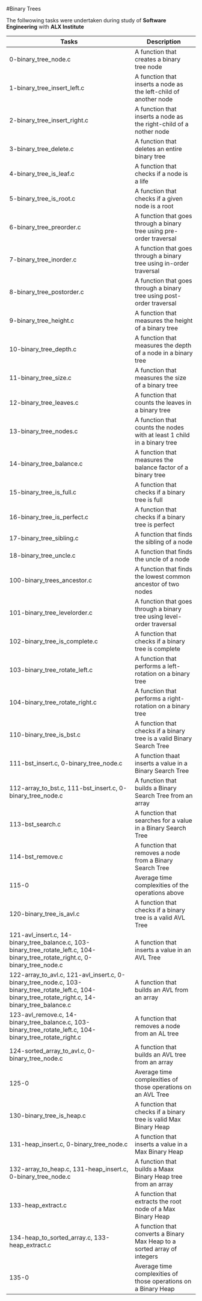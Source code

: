 #Binary Trees

The follwowing tasks were undertaken during study of **Software Engineering** with **ALX Institute**

| Tasks | Description |
| ----- | ----------- |
| 0-binary_tree_node.c | A function that creates a binary tree node |
| 1-binary_tree_insert_left.c | A function that inserts a node as the left-child of another node |
| 2-binary_tree_insert_right.c | A function that inserts a node as the right-child of a nother node |
| 3-binary_tree_delete.c | A function that deletes an entire binary tree |
| 4-binary_tree_is_leaf.c | A function that checks if a node is a life |
| 5-binary_tree_is_root.c | A function that checks if a given node is a root |
| 6-binary_tree_preorder.c | A function that goes through a binary tree using pre-order traversal |
| 7-binary_tree_inorder.c | A function that goes through a binary tree using in-order traversal |
| 8-binary_tree_postorder.c | A function that goes through a binary tree using post-order traversal |
| 9-binary_tree_height.c | A function that measures the height of a binary tree |
| 10-binary_tree_depth.c | A function that measures the depth of a node in a binary tree |
| 11-binary_tree_size.c | A function that measures the size of a binary tree |
| 12-binary_tree_leaves.c | A function that counts the leaves in a binary tree |
| 13-binary_tree_nodes.c | A function that counts the nodes with at least 1 child in a binary tree |
| 14-binary_tree_balance.c | A function that measures the balance factor of a binary tree |
| 15-binary_tree_is_full.c | A function that checks if a binary tree is full |
| 16-binary_tree_is_perfect.c | A function that checks if a binary tree is perfect |
| 17-binary_tree_sibling.c | A function that finds the sibling of a node |
| 18-binary_tree_uncle.c | A function that finds the uncle of a node |
| 100-binary_trees_ancestor.c | A function that finds the lowest common ancestor of two nodes |
| 101-binary_tree_levelorder.c | A function that goes through a binary tree using level-order traversal |
| 102-binary_tree_is_complete.c | A function  that checks if a binary tree is complete |
| 103-binary_tree_rotate_left.c | A function that performs a left-rotation on a binary tree |
| 104-binary_tree_rotate_right.c | A function that performs a right-rotation on a binary tree |
| 110-binary_tree_is_bst.c | A function that checks if a binary tree is a valid Binary Search Tree |
| 111-bst_insert.c, 0-binary_tree_node.c | A function thaat inserts a value in a Binary Search Tree |
| 112-array_to_bst.c, 111-bst_insert.c, 0-binary_tree_node.c | A function that builds a Binary Search Tree from an array |
| 113-bst_search.c | A function that searches for a value in a Binary Search Tree |
| 114-bst_remove.c | A function that removes a node from a Binary Search Tree |
| 115-0 | Average time complexities of the operations above |
| 120-binary_tree_is_avl.c | A function that checks if a binary tree is a valid AVL Tree |
| 121-avl_insert.c, 14-binary_tree_balance.c, 103-binary_tree_rotate_left.c, 104-binary_tree_rotate_right.c, 0-binary_tree_node.c | A function that inserts a value in an AVL Tree |
| 122-array_to_avl.c, 121-avl_insert.c, 0-binary_tree_node.c, 103-binary_tree_rotate_left.c, 104-binary_tree_rotate_right.c, 14-binary_tree_balance.c | A function that builds an AVL from an array |
| 123-avl_remove.c, 14-binary_tree_balance.c, 103-binary_tree_rotate_left.c, 104-binary_tree_rotate_right.c | A function that removes a node from an AL tree |
| 124-sorted_array_to_avl.c, 0-binary_tree_node.c | A function that builds an AVL tree from an array |
| 125-0 | Average time complexities of those operations on an AVL Tree |
| 130-binary_tree_is_heap.c | A function that checks if a binary tree is valid Max Binary Heap |
| 131-heap_insert.c, 0-binary_tree_node.c | A function that inserts a value in a Max Binary Heap |
| 132-array_to_heap.c, 131-heap_insert.c, 0-binary_tree_node.c | A function that builds a Maax Binary Heap tree from an array |
| 133-heap_extract.c | A function that extracts the root node of a Max Binary Heap |
| 134-heap_to_sorted_array.c, 133-heap_extract.c | A function that converts a Binary Max Heap to a sorted array of integers |
| 135-0 | Average time complexities of those operations on a Binary Heap |

